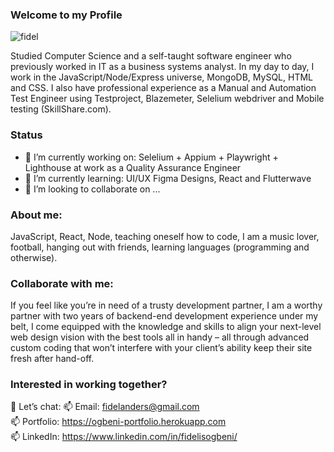 ### Welcome to my Profile

![fidel](https://user-images.githubusercontent.com/85418769/157094152-e982faab-11f4-47bc-969e-54cf0506a643.jpg)

Studied Computer Science and a self-taught software engineer who previously worked in IT as a business systems analyst. In my day to day, I work in the JavaScript/Node/Express universe, MongoDB, MySQL, HTML and CSS. I also have professional experience as a Manual and Automation Test Engineer using Testproject, Blazemeter, Selelium webdriver and Mobile testing (SkillShare.com).

### Status
- 🔭 I’m currently working on: Selelium + Appium + Playwright + Lighthouse at work as a Quality Assurance Engineer
- 🌱 I’m currently learning: UI/UX Figma Designs, React and Flutterwave
- 👯 I’m looking to collaborate on ...

### About me: 
JavaScript, React, Node, teaching oneself how to code, I am a music lover, football, hanging out with friends, learning languages (programming and otherwise).

### Collaborate with me:
If you feel like you’re in need of a trusty development partner, I am a worthy partner with two years of backend-end development experience under my belt, I come equipped with the knowledge and skills to align your next-level web design vision with the best tools all in handy – all through advanced custom coding that won’t interfere with your client’s ability keep their site fresh after hand-off.

### Interested in working together? 
💬 Let’s chat: 
📫 Email: fidelanders@gmail.com <br>
📫 Portfolio: https://ogbeni-portfolio.herokuapp.com<br>
📫 LinkedIn: https://www.linkedin.com/in/fidelisogbeni/
